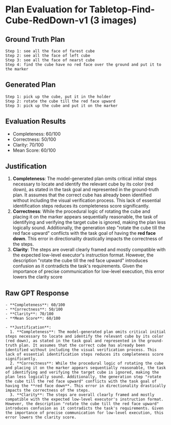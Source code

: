 # Plan Evaluation for Tabletop-Find-Cube-RedDown-v1 (3 images)

## Ground Truth Plan
```
Step 1: see all the face of farest cube 
Step 2: see all the face of left cube 
Step 3: see all the face of nearst cube 
Step 4: find the cube have no red face over the ground and put it to the marker
```

## Generated Plan
```
Step 1: pick up the cube, put it in the holder
Step 2: rotate the cube till the red face upward
Step 3: pick up the cube and put it on the marker
```

## Evaluation Results
- Completeness: 60/100
- Correctness: 50/100
- Clarity: 70/100
- Mean Score: 60/100

## Justification
1. **Completeness**: The model-generated plan omits critical initial steps necessary to locate and identify the relevant cube by its color (red down), as stated in the task goal and represented in the ground-truth plan. It assumes that the correct cube has already been identified without including the visual verification process. This lack of essential identification steps reduces its completeness score significantly.  
  2. **Correctness**: While the procedural logic of rotating the cube and placing it on the marker appears sequentially reasonable, the task of identifying and verifying the target cube is ignored, making the plan less logically sound. Additionally, the generation step "rotate the cube till the red face upward" conflicts with the task goal of having the **red face down**. This error in directionality drastically impacts the correctness of the steps.  
  3. **Clarity**: The steps are overall clearly framed and mostly compatible with the expected low-level executor's instruction format. However, the description "rotate the cube till the red face upward" introduces confusion as it contradicts the task's requirements. Given the importance of precise communication for low-level execution, this error lowers the clarity score

## Raw GPT Response
```
- **Completeness**: 60/100  
- **Correctness**: 50/100  
- **Clarity**: 70/100  
- **Mean Score**: 60/100  

- **Justification**:  
  1. **Completeness**: The model-generated plan omits critical initial steps necessary to locate and identify the relevant cube by its color (red down), as stated in the task goal and represented in the ground-truth plan. It assumes that the correct cube has already been identified without including the visual verification process. This lack of essential identification steps reduces its completeness score significantly.  
  2. **Correctness**: While the procedural logic of rotating the cube and placing it on the marker appears sequentially reasonable, the task of identifying and verifying the target cube is ignored, making the plan less logically sound. Additionally, the generation step "rotate the cube till the red face upward" conflicts with the task goal of having the **red face down**. This error in directionality drastically impacts the correctness of the steps.  
  3. **Clarity**: The steps are overall clearly framed and mostly compatible with the expected low-level executor's instruction format. However, the description "rotate the cube till the red face upward" introduces confusion as it contradicts the task's requirements. Given the importance of precise communication for low-level execution, this error lowers the clarity score.  
```
